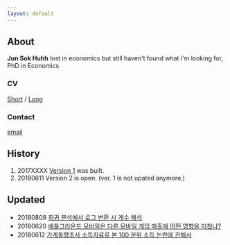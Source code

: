 ```yaml
---
layout: default
---
```


## About 
**Jun Sok Huhh** lost in economics but still haven't found what i'm looking for, 
PhD in Economics 


### CV 
[Short](https://htmlpreview.github.io/?https://github.com/anarinsk/anarinsk.github.io/blob/master/cv/short.html)
/ 
[Long](https://htmlpreview.github.io/?https://github.com/anarinsk/anarinsk.github.io/blob/master/cv/long.html)

### Contact 
[email](mailto:anarinsk@gmail.com)

## History

  1. 2017XXXX [Version 1](http://lostineconomics.netlify.com) was built. 
  2. 20180611 Version 2 is open. (ver. 1 is not upated anymore.)

## Updated 

  * 20180808 [회귀 분석에서 로그 변환 시 계수 해석](https://htmlpreview.github.io/?https://github.com/anarinsk/public_writing/blob/master/logtransformation/2018-08-07-logwithlevel.nb.html)
  * 20180620 [배틀그라운드 모바일은 다른 모바일 게임 매출에 어떤 영향을 미쳤나?](https://htmlpreview.github.io/?https://github.com/anarinsk/bg-effect/blob/master/documentation/posting.html)
  * 20180612 [가계동향조사 소득자료로 본 100 분위 소득 논란에 관해서](https://htmlpreview.github.io/?https://github.com/anarinsk/MDIS/blob/master/documentation/posting.html) 
